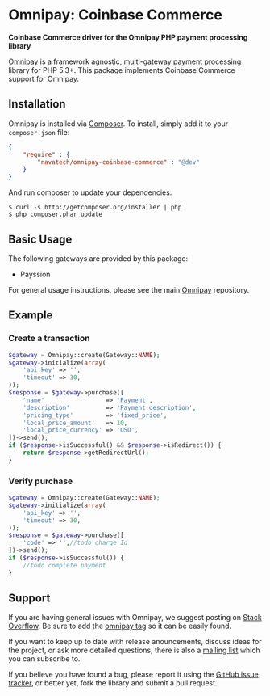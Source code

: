 # Omnipay: Coinbase Commerce

**Coinbase Commerce driver for the Omnipay PHP payment processing library**

[Omnipay](https://github.com/omnipay/omnipay) is a framework agnostic, multi-gateway payment processing library for PHP
5.3+. This package implements Coinbase Commerce support for Omnipay.

## Installation

Omnipay is installed via [Composer](http://getcomposer.org/). To install, simply add it to your `composer.json` file:

```json
{
	"require" : {
		"navatech/omnipay-coinbase-commerce" : "@dev"
	}
}
```

And run composer to update your dependencies:

    $ curl -s http://getcomposer.org/installer | php
    $ php composer.phar update

## Basic Usage

The following gateways are provided by this package:

* Payssion

For general usage instructions, please see the main [Omnipay](https://github.com/omnipay/omnipay)
repository.

## Example

### Create a transaction

```php
$gateway = Omnipay::create(Gateway::NAME);
$gateway->initialize(array(
    'api_key' => '',
    'timeout' => 30,
));
$response = $gateway->purchase([
    'name'                 => 'Payment',
    'description'          => 'Payment description',
    'pricing_type'         => 'fixed_price',
    'local_price_amount'   => 10,
    'local_price_currency' => 'USD',
])->send();
if ($response->isSuccessful() && $response->isRedirect()) {
    return $response->getRedirectUrl();
}
```

### Verify purchase

```php
$gateway = Omnipay::create(Gateway::NAME);
$gateway->initialize(array(
    'api_key' => '',
    'timeout' => 30,
));
$response = $gateway->purchase([
    'code' => '',//todo charge Id
])->send();
if ($response->isSuccessful()) {
    //todo complete payment
}
```

## Support

If you are having general issues with Omnipay, we suggest posting on
[Stack Overflow](http://stackoverflow.com/). Be sure to add the
[omnipay tag](http://stackoverflow.com/questions/tagged/omnipay) so it can be easily found.

If you want to keep up to date with release anouncements, discuss ideas for the project, or ask more detailed questions,
there is also a [mailing list](https://groups.google.com/forum/#!forum/omnipay) which you can subscribe to.

If you believe you have found a bug, please report it using
the [GitHub issue tracker](https://github.com/navatech/omnipay-coinbase-commerce/issues), or better yet, fork the
library and submit a pull request.
